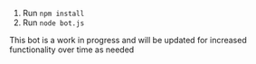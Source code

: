 1. Run `npm install`
2. Run `node bot.js`

This bot is a work in progress and will be updated for increased functionality over time as needed
